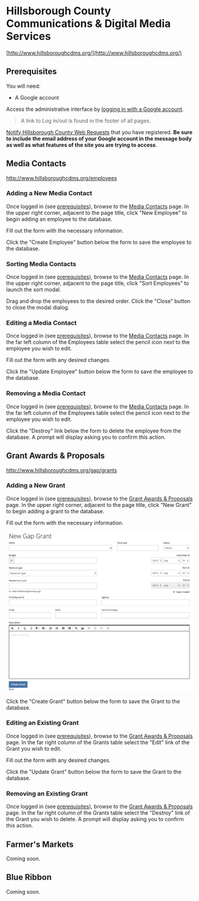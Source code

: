 # Hillsborough County Communications & Digital Media Services

[http://www.hillsboroughcdms.org/](http://www.hillsboroughcdms.org/)

## Prerequisites
You will need:

* A Google account

Access the administrative interface by <a href="http://www.hillsboroughcdms.org/users/auth/google_oauth2" target="_blank">logging in with a Google account</a>.

> A link to Log in/out is found in the footer of all pages.

[Notify Hillsborough County Web Requests](mailto:WebRequest@hillsboroughcounty.org) that you have registered. **Be sure to include the email address of your Google account in the message body as well as what features of the site you are trying to access**.

## Media Contacts

<a href="http://www.hillsboroughcdms.org/employees" target="_blank">http://www.hillsboroughcdms.org/employees</a>

### Adding a New Media Contact
Once logged in (see [prerequisites](https://github.com/Commbocc/hccdms#prerequisites)), browse to the <a href="http://www.hillsboroughcdms.org/employees" target="_blank">Media Contacts</a> page. In the upper right corner, adjacent to the page title, click "New Employee" to begin adding an employee to the database.

Fill out the form with the necessary information.

Click the "Create Employee" button below the form to save the employee to the database.

### Sorting Media Contacts
Once logged in (see [prerequisites](https://github.com/Commbocc/hccdms#prerequisites)), browse to the <a href="http://www.hillsboroughcdms.org/employees" target="_blank">Media Contacts</a> page. In the upper right corner, adjacent to the page title, click "Sort Employees" to launch the sort modal.

Drag and drop the employees to the desired order. Click the "Close" button to close the modal dialog.

### Editing a Media Contact
Once logged in (see [prerequisites](https://github.com/Commbocc/hccdms#prerequisites)), browse to the <a href="http://www.hillsboroughcdms.org/employees" target="_blank">Media Contacts</a> page. In the far left column of the Employees table select the pencil icon next to the employee you wish to edit.

Fill out the form with any desired changes.

Click the "Update Employee" button below the form to save the employee to the database.

### Removing a Media Contact
Once logged in (see [prerequisites](https://github.com/Commbocc/hccdms#prerequisites)), browse to the <a href="http://www.hillsboroughcdms.org/employees" target="_blank">Media Contacts</a> page. In the far left column of the Employees table select the pencil icon next to the employee you wish to edit.

Click the "Destroy" link below the form to delete the employee from the database. A prompt will display asking you to confirm this action.

## Grant Awards & Proposals

<a href="http://www.hillsboroughcdms.org/gap/grants" target="_blank">http://www.hillsboroughcdms.org/gap/grants</a>

### Adding a New Grant
Once logged in (see [prerequisites](https://github.com/Commbocc/hccdms#prerequisites)), browse to the <a href="http://www.hillsboroughcdms.org/gap/grants" target="_blank">Grant Awards & Proposals</a> page. In the upper right corner, adjacent to the page title, click "New Grant" to begin adding a grant to the database.

Fill out the form with the necessary information.

![GAP Grant Form](https://raw.githubusercontent.com/Commbocc/hccdms/master/images/gap-grant-form.png "GAP Grant Form")

Click the "Create Grant" button below the form to save the Grant to the database.

### Editing an Existing Grant
Once logged in (see [prerequisites](https://github.com/Commbocc/hccdms#prerequisites)), browse to the <a href="http://www.hillsboroughcdms.org/gap/grants" target="_blank">Grant Awards & Proposals</a> page. In the far right column of the Grants table select the "Edit" link of the Grant you wish to edit.

Fill out the form with any desired changes.

Click the "Update Grant" button below the form to save the Grant to the database.

### Removing an Existing Grant
Once logged in (see [prerequisites](https://github.com/Commbocc/hccdms#prerequisites)), browse to the <a href="http://www.hillsboroughcdms.org/gap/grants" target="_blank">Grant Awards & Proposals</a> page. In the far right column of the Grants table select the "Destroy" link of the Grant you wish to delete. A prompt will display asking you to confirm this action.

## Farmer's Markets
Coming soon.

## Blue Ribbon
Coming soon.

